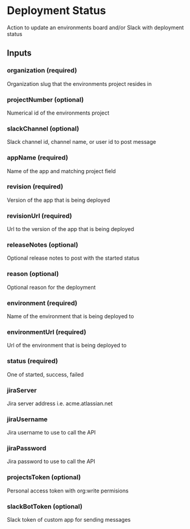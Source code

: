 # Deployment Status
Action to update an environments board and/or Slack with deployment status

## Inputs

### organization (required)
Organization slug that the environments project resides in

### projectNumber (optional)
Numerical id of the environments project

### slackChannel (optional)
Slack channel id, channel name, or user id to post message

### appName (required)
Name of the app and matching project field

### revision (required)
Version of the app that is being deployed

### revisionUrl (required)
Url to the version of the app that is being deployed

### releaseNotes (optional)
Optional release notes to post with the started status

### reason (optional)
Optional reason for the deployment

### environment (required)
Name of the environment that is being deployed to

### environmentUrl (required)
Url of the environment that is being deployed to
    
### status  (required)
One of started, success, failed

### jiraServer
Jira server address i.e. acme.atlassian.net

### jiraUsername
Jira username to use to call the API

### jiraPassword
Jira password to use to call the API

### projectsToken (optional)
Personal access token with org:write permisions

### slackBotToken (optional)
Slack token of custom app for sending messages
